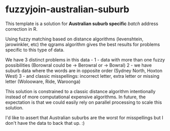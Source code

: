 # fuzzyjoin-australian-suburb
This template is a solution for __Australian suburb specific__ _batch_ address correction in R.

Using fuzzy matching based on distance algorithms (levenshtein, jarowinkler, etc) the qgrams algorithm 
gives the best results for problems specific to this type of data.

We have 3 distinct problems in this data - 
 1 - data with more than one fuzzy possibilities (Borowral could be -> Berowral or -> Bowral)
 2 - we have suburb data where the words are in opposite order (Sydney North, Hoxton West)
 3 - and classic misspellings: incorrect letter, extra letter or missing letter (Wolooware, Ride, Waroonga)
 
This solution is constrained to a classic distance algorithm intentionally instead of more computational expensive algorithms. In future, the expectation is that we could easily rely on parallel processing to scale this solution. 

I'd like to assert that Australian suburbs are the worst for misspellings but I don't have the data to back that up. :)

